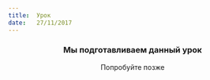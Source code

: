 ```yaml
---
title:  Урок
date:   27/11/2017
---
```


### <center>Мы подготавливаем данный урок</center>
<center>Попробуйте позже</center>